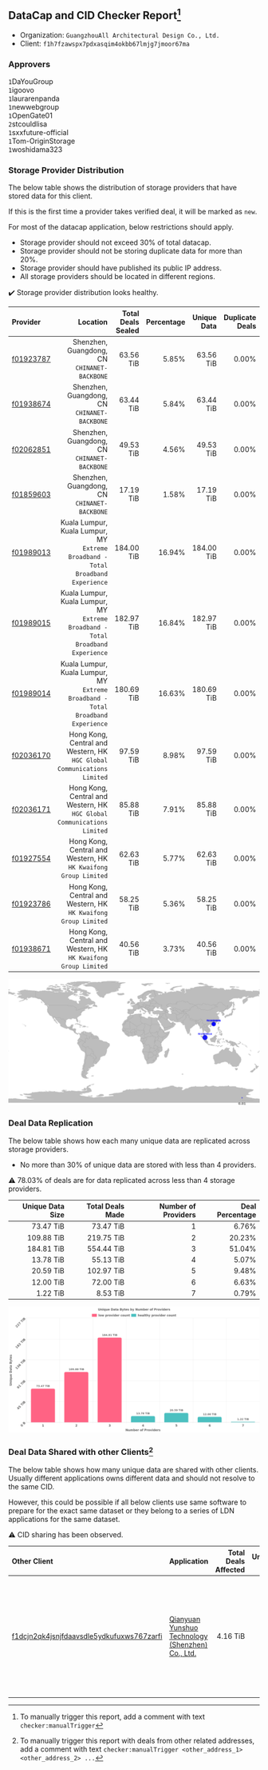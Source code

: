 ## DataCap and CID Checker Report[^1]
 - Organization: `GuangzhouAll Architectural Design Co., Ltd.`
 - Client: `f1h7fzawspx7pdxasqim4okbb67lmjg7jmoor67ma`
### Approvers
`1`DaYouGroup<br/>`1`igoovo<br/>`1`laurarenpanda<br/>`1`newwebgroup<br/>`1`OpenGate01<br/>`2`stcouldlisa<br/>`1`sxxfuture-official<br/>`1`Tom-OriginStorage<br/>`1`woshidama323

### Storage Provider Distribution
The below table shows the distribution of storage providers that have stored data for this client.

If this is the first time a provider takes verified deal, it will be marked as `new`.

For most of the datacap application, below restrictions should apply.
 - Storage provider should not exceed 30% of total datacap.
 - Storage provider should not be storing duplicate data for more than 20%.
 - Storage provider should have published its public IP address.
 - All storage providers should be located in different regions.

✔️ Storage provider distribution looks healthy.

| Provider                                              |                                                                            Location | Total Deals Sealed | Percentage | Unique Data | Duplicate Deals |
| :---------------------------------------------------- | ----------------------------------------------------------------------------------: | -----------------: | ---------: | ----------: | --------------: |
| [f01923787](https://filfox.info/en/address/f01923787) |                                     Shenzhen, Guangdong, CN<br/>`CHINANET-BACKBONE` |          63.56 TiB |      5.85% |   63.56 TiB |           0.00% |
| [f01938674](https://filfox.info/en/address/f01938674) |                                     Shenzhen, Guangdong, CN<br/>`CHINANET-BACKBONE` |          63.44 TiB |      5.84% |   63.44 TiB |           0.00% |
| [f02062851](https://filfox.info/en/address/f02062851) |                                     Shenzhen, Guangdong, CN<br/>`CHINANET-BACKBONE` |          49.53 TiB |      4.56% |   49.53 TiB |           0.00% |
| [f01859603](https://filfox.info/en/address/f01859603) |                                     Shenzhen, Guangdong, CN<br/>`CHINANET-BACKBONE` |          17.19 TiB |      1.58% |   17.19 TiB |           0.00% |
| [f01989013](https://filfox.info/en/address/f01989013) | Kuala Lumpur, Kuala Lumpur, MY<br/>`Extreme Broadband - Total Broadband Experience` |         184.00 TiB |     16.94% |  184.00 TiB |           0.00% |
| [f01989015](https://filfox.info/en/address/f01989015) | Kuala Lumpur, Kuala Lumpur, MY<br/>`Extreme Broadband - Total Broadband Experience` |         182.97 TiB |     16.84% |  182.97 TiB |           0.00% |
| [f01989014](https://filfox.info/en/address/f01989014) | Kuala Lumpur, Kuala Lumpur, MY<br/>`Extreme Broadband - Total Broadband Experience` |         180.69 TiB |     16.63% |  180.69 TiB |           0.00% |
| [f02036170](https://filfox.info/en/address/f02036170) |          Hong Kong, Central and Western, HK<br/>`HGC Global Communications Limited` |          97.59 TiB |      8.98% |   97.59 TiB |           0.00% |
| [f02036171](https://filfox.info/en/address/f02036171) |          Hong Kong, Central and Western, HK<br/>`HGC Global Communications Limited` |          85.88 TiB |      7.91% |   85.88 TiB |           0.00% |
| [f01927554](https://filfox.info/en/address/f01927554) |                  Hong Kong, Central and Western, HK<br/>`HK Kwaifong Group Limited` |          62.63 TiB |      5.77% |   62.63 TiB |           0.00% |
| [f01923786](https://filfox.info/en/address/f01923786) |                  Hong Kong, Central and Western, HK<br/>`HK Kwaifong Group Limited` |          58.25 TiB |      5.36% |   58.25 TiB |           0.00% |
| [f01938671](https://filfox.info/en/address/f01938671) |                  Hong Kong, Central and Western, HK<br/>`HK Kwaifong Group Limited` |          40.56 TiB |      3.73% |   40.56 TiB |           0.00% |

<img src="https://raw.githubusercontent.com/data-preservation-programs/filplus-checker-assets/main/filecoin-project/filecoin-plus-large-datasets/issues/1719/1679647403732.png"/>

### Deal Data Replication
The below table shows how each many unique data are replicated across storage providers.

- No more than 30% of unique data are stored with less than 4 providers.

⚠️ 78.03% of deals are for data replicated across less than 4 storage providers.

| Unique Data Size | Total Deals Made | Number of Providers | Deal Percentage |
| ---------------: | ---------------: | ------------------: | --------------: |
|        73.47 TiB |        73.47 TiB |                   1 |           6.76% |
|       109.88 TiB |       219.75 TiB |                   2 |          20.23% |
|       184.81 TiB |       554.44 TiB |                   3 |          51.04% |
|        13.78 TiB |        55.13 TiB |                   4 |           5.07% |
|        20.59 TiB |       102.97 TiB |                   5 |           9.48% |
|        12.00 TiB |        72.00 TiB |                   6 |           6.63% |
|         1.22 TiB |         8.53 TiB |                   7 |           0.79% |

<img src="https://raw.githubusercontent.com/data-preservation-programs/filplus-checker-assets/main/filecoin-project/filecoin-plus-large-datasets/issues/1719/1679647404441.png"/>

### Deal Data Shared with other Clients[^3]
The below table shows how many unique data are shared with other clients.
Usually different applications owns different data and should not resolve to the same CID.

However, this could be possible if all below clients use same software to prepare for the exact same dataset or they belong to a series of LDN applications for the same dataset.

⚠️ CID sharing has been observed.

| Other Client                                                                                                          | Application                                                                                                                          | Total Deals Affected | Unique CIDs | Approvers                                                                                                                                                                                                                    |
| :-------------------------------------------------------------------------------------------------------------------- | :----------------------------------------------------------------------------------------------------------------------------------- | -------------------: | ----------: | :--------------------------------------------------------------------------------------------------------------------------------------------------------------------------------------------------------------------------- |
| [f1dcjn2qk4jsnjfdaavsdle5ydkufuxws767zarfi](https://filfox.info/en/address/f1dcjn2qk4jsnjfdaavsdle5ydkufuxws767zarfi) | [Qianyuan Yunshuo Technology \(Shenzhen\) Co\., Ltd\.](https://github.com/filecoin-project/filecoin-plus-large-datasets/issues/1308) |             4.16 TiB |         119 | `1`1ane-1<br/>`1`cryptowhizzard<br/>`1`Joss-Hua<br/>`2`kernelogic<br/>`1`liyunzhi-666<br/>`1`NDLABS-OFFICE<br/>`1`newwebgroup<br/>`2`psh0691<br/>`1`stcouldlisa<br/>`1`Tom-OriginStorage<br/>`1`xiaoyuaiheshui<br/>`1`xinaxu |

[^1]: To manually trigger this report, add a comment with text `checker:manualTrigger`

[^2]: Deals from those addresses are combined into this report as they are specified with `checker:manualTrigger`

[^3]: To manually trigger this report with deals from other related addresses, add a comment with text `checker:manualTrigger <other_address_1> <other_address_2> ...`
